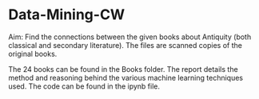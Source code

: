 # Data-Mining-CW
Aim: Find the connections between the given books about Antiquity (both classical and secondary literature).
The files are scanned copies of the original books.

The 24 books can be found in the Books folder.
The report details the method and reasoning behind the various machine learning techniques used.
The code can be found in the ipynb file.
